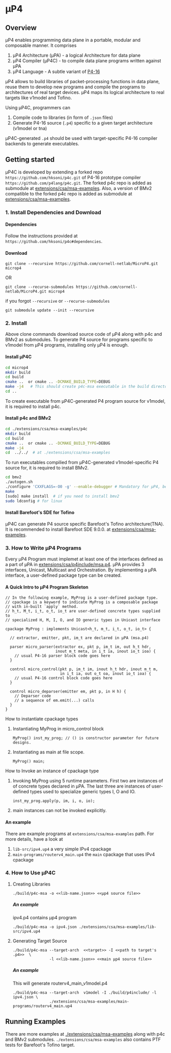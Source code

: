 # μP4 

## Overview
μP4 enables programming data plane in a portable, modular and composable manner. 
It comprises 
1. μP4 Architecture (μPA) - a logical Architecture for data plane
2. μP4 Compiler (μP4C) - to compile data plane programs written against μPA 
3. μP4 Language - A subtle variant of [P4-16](https://p4.org/p4-spec/docs/P4-16-v1.2.1.html)

μP4 allows to build libraries of packet-processing functions in data plane, reuse 
them to develop new programs and compile the programs to architectures of real 
target devices. μP4 maps its logical architecture to real targets like v1model and Tofino.

Using μP4C, programmers can 
1. Compile code to libraries (in form of `.json` files)
2. Generate P4-16 source (`.p4`) specific to a given target architecture (v1model
   or tna)

μP4C-generated `.p4` should be used with target-specific P4-16 compiler backends
to generate executables.


## Getting started
μP4C is developed by extending a forked repo `https://github.com/hksoni/p4c.git` of 
P4-16 prototype compiler `https://github.com/p4lang/p4c.git`. The forked p4c repo is
added as submodule at [extensions/csa/msa-examples](https://github.com/cornell-netlab/MicroP4/tree/master/extensions/csa/msa-examples).
Also, a version of BMv2 compatible to the forked p4c repo is added as submodule at [extensions/csa/msa-examples](https://github.com/hksoni/behavioral-model/tree/ed0174d54fc12f28b3b7371a7613d6303143daea).

### 1. Install Dependencies and Download
#### Dependencies
Follow the instructions provided at `https://github.com/hksoni/p4c#dependencies`.

#### Download

```
git clone --recursive https://github.com/cornell-netlab/MicroP4.git microp4 
```
OR
```
git clone --recurse-submodules https://github.com/cornell-netlab/MicroP4.git microp4
```
if you forgot `--recursive` or `--recurse-submodules`
```
git submodule update --init --recursive
```

### 2. Install 
Above clone commands download source code of μP4 along with p4c and BMv2 as submodules.
To generate P4 source for programs specific to v1model from μP4 programs, installing only μP4 is enough. 
#### Install μP4C
```bash
cd microp4
mkdir build
cd build
cmake ..  or cmake .. -DCMAKE_BUILD_TYPE=DEBUG 
make -j4   # This should create p4c-msa executable in the build directory 
cd ..
```

To create executable from μP4C-generated P4 program source for v1model, it is required to install p4c.
#### Install p4c and BMv2
```bash
cd ./extensions/csa/msa-examples/p4c
mkdir build
cd build
cmake ..  or cmake .. -DCMAKE_BUILD_TYPE=DEBUG 
make -j4 
cd  ../../  # at ./extensions/csa/msa-examples
```
To run executables compilied from μP4C-generated v1model-specific P4 source for, it is required to install BMv2.
```bash
cd bmv2 
./autogen.sh
./configure 'CXXFLAGS=-O0 -g' --enable-debugger # Mandatory for μP4, because I will need logs in error scenarios. :)
make
[sudo] make install  # if you need to install bmv2
sudo ldconfig # for linux
```
#### Install Barefoot's SDE for Tofino 
μP4C can generate P4 source specific Barefoot's Tofino architecture(TNA). It is recommended to install Barefoot SDE 9.0.0. at [extensions/csa/msa-examples](https://github.com/cornell-netlab/MicroP4/tree/master/extensions/csa/msa-examples).


### 3. How to Write μP4 Programs
Every μP4 Program must implemet at least one of the interfaces defined as a part of 
μPA in [extensions/csa/p4include/msa.p4](https://github.com/cornell-netlab/MicroP4/blob/master/extensions/csa/p4include/msa.p4). 
μPA provides 3 interfaces, Unicast, Multicast and Orchestration. By implementing 
a μPA interface, a user-defined package type can be created. 

#### A Quick Intro to μP4 Program Skeleton
```
// In the following example, MyProg is a user-defined package type.
// cpackage is a keyword to indicate MyProg is a composable package 
// with in-built `apply` method.
// h_t, M_t, i_t, o_t, io_t are user-defined concrete types supplied to 
// specialized H, M, I, O, and IO generic types in Unicast interface

cpackage MyProg : implements Unicast<h_t, m_t, i_t, o_t, io_t> {

  // extractor, emitter, pkt, im_t are declared in μPA (msa.p4)
  
  parser micro_parser(extractor ex, pkt p, im_t im, out h_t hdr,          
                      inout m_t meta, in i_t ia, inout io_t ioa) {
    // usual P4-16 parser block code goes here
  }
  
  control micro_control(pkt p, im_t im, inout h_t hdr, inout m_t m,   
                        in i_t ia, out o_t oa, inout io_t ioa) {
    // usual P4-16 control block code goes here
  }
  
  control micro_deparser(emitter em, pkt p, in H h) {
    // Deparser code
    // a sequence of em.emit(...) calls
  }
}
```

How to instantiate cpackage types
   1. Instantiating MyProg in micro_control block
      ```
      MyProg() inst_my_prog; // () is constructor parameter for future designs.
      ```
   2. Instantiating as main at file scope.
      ```
      MyProg() main; 
      ```

How to Invoke an instance of cpackage type

   1. Invoking MyProg using 5 runtime parameters. 
      First two are instances of of concrete types declared in μPA.
      The last three are instances of user-defined types used 
      to specialize generic types I, O and IO. 
      ```
      inst_my_prog.apply(p, im, i, o, io); 
      ```

   2. main instances can not be invoked explicitly.

#### An example
There are example programs at `extensions/csa/msa-examples` path.
For more details, have a look at
   1. `lib-src/ipv4.up4` a very simple IPv4 cpackage
   2. `main-programs/routerv4_main.up4` the `main` cpackage that uses IPv4 cpackage


### 4. How to Use μP4C
   1. Creating Libraries
      ```
      ./build/p4c-msa -o <<lib-name.json>> <<μp4 source file>>
      ```
      ##### An example
      ipv4.p4 contains μp4 program
      ```
      ./build/p4c-msa -o ipv4.json ./extensions/csa/msa-examples/lib-src/ipv4.up4
      ```

   2. Generating Target Source
      ```
      ./build/p4c-msa --target-arch  <<target>> -I <<path to target's .p4>>  \
                      -l <<lib-name.json>> <<main μp4 source file>>
      ```
      ##### An example
      This will generate routerv4_main_v1model.p4
      ```
      ./build/p4c-msa --target-arch  v1model -I ./build/p4include/ -l ipv4.json \
                      ./extensions/csa/msa-examples/main-programs/routerv4_main.up4
      ```
## Running Examples
There are more examples at [./extensions/csa/msa-examples](https://github.com/cornell-netlab/MicroP4/tree/master/extensions/csa/msa-examples) along with p4c and BMv2 submodules.
`./extensions/csa/msa-examples` also contains PTF tests for Barefoot's Tofino target. 


